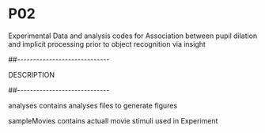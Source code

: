 # P02
Experimental Data and analysis codes for Association between pupil dilation and implicit processing prior to object recognition via insight

##-----------------------------

DESCRIPTION

##-----------------------------

analyses contains analyses files to generate figures

sampleMovies contains actuall movie stimuli used in Experiment

